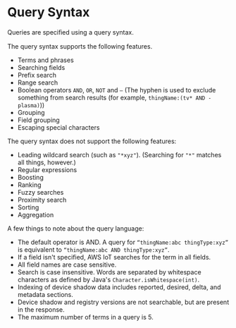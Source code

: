 # Query Syntax<a name="query-syntax"></a>

Queries are speciﬁed using a query syntax\.

The query syntax supports the following features\.
+ Terms and phrases
+ Searching fields
+ Prefix search
+ Range search
+ Boolean operators `AND`, `OR`, `NOT` and `–` \(The hyphen is used to exclude something from search results \(for example, `thingName:(tv* AND -plasma)`\)\)
+ Grouping
+ Field grouping
+ Escaping special characters

The query syntax does not support the following features:
+ Leading wildcard search \(such as `"*xyz"`\)\. \(Searching for `"*"` matches all things, however\.\)
+ Regular expressions
+ Boosting
+ Ranking
+ Fuzzy searches
+ Proximity search
+ Sorting
+ Aggregation

A few things to note about the query language:
+ The default operator is AND\. A query for `“thingName:abc thingType:xyz”` is equivalent to `“thingName:abc AND thingType:xyz”`\.
+ If a field isn't specified, AWS IoT searches for the term in all fields\.
+ All field names are case sensitive\.
+ Search is case insensitive\. Words are separated by whitespace characters as defined by Java's `Character.isWhitespace(int)`\.
+ Indexing of device shadow data includes reported, desired, delta, and metadata sections\.
+ Device shadow and registry versions are not searchable, but are present in the response\.
+ The maximum number of terms in a query is 5\.